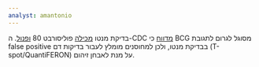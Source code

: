 ```yaml
---
analyst: amantonio
---
```


בדיקת מנטו [מכילה](https://www.fda.gov/downloads/biologicsbloodvaccines/vaccines/approvedproducts/ucm114924.pdf) פוליסורבט 80 [ופנול](https://he.wikipedia.org/wiki/פנול).
ה-CDC [מדווח](https://www.cdc.gov/tb/topic/basics/vaccines.htm) כי BCG מסוגל לגרום לתגובת false positive בבדיקת מנטו, ולכן למחוסנים מומלץ לעבור בדיקות דם (T-spot/QuantiFERON) על מנת לאבחן זיהום.
